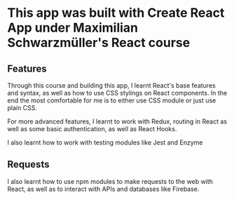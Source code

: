 # This app was built with Create React App under Maximilian Schwarzmüller's React course

## Features

Through this course and building this app, I learnt React's base features and syntax, as well as how to use CSS stylings on React components. In the end the most comfortable for me is to either use CSS module or just use plain CSS.

For more advanced features, I learnt to work with Redux, routing in React as well as some basic authentication, as well as React Hooks.

I also learnt how to work with testing modules like Jest and Enzyme 

## Requests

I also learnt how to use npm modules to make requests to the web with React, as well as to interact with APIs and databases like Firebase.
